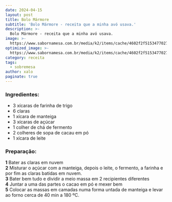 ```yaml
---
date: 2024-04-15
layout: post
title: Bolo Mármore
subtitle: 'Bolo Mármore - receita que a minha avó usava.'
description: >-
  Bolo Mármore - receita que a minha avó usava.
image: >-
  https://www.sabornamesa.com.br/media/k2/items/cache/4602f2f5153477027a754713438bf3d0_XL.jpg
optimized_image: >-
  https://www.sabornamesa.com.br/media/k2/items/cache/4602f2f5153477027a754713438bf3d0_XL.jpg
category: receita
tags:
  - sobremesa
author: xalo
paginate: true
---
```


### Ingredientes:  
* 3 xícaras de farinha de trigo  
* 6 claras  
* 1 xícara de manteiga  
* 3 xícaras de açúcar  
* 1 colher de chá de fermento  
* 2 colheres de sopa de cacau em pó  
* 1 xícara de leite  

### Preparação:  
**1** Bater as claras em nuvem  
**2** Misturar o açúcar com a manteiga, depois o leite, o fermento, a farinha e por fim as claras batidas em nuvem.  
**3** Bater bem tudo e dividir a meio massa em 2 recipientes diferentes  
**4** Juntar a uma das partes o cacao em pó e mexer bem  
**5** Colocar as massas em camadas numa forma untada de manteiga e levar ao forno cerca de 40 min a 180 ºC.   